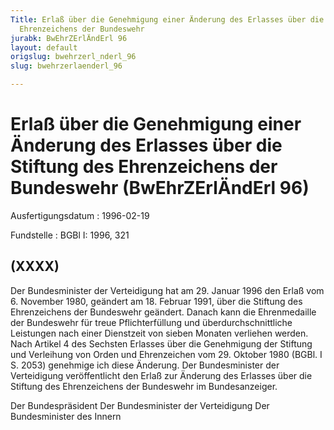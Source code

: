 ```yaml
---
Title: Erlaß über die Genehmigung einer Änderung des Erlasses über die Stiftung des
  Ehrenzeichens der Bundeswehr
jurabk: BwEhrZErlÄndErl 96
layout: default
origslug: bwehrzerl_nderl_96
slug: bwehrzerlaenderl_96

---
```


# Erlaß über die Genehmigung einer Änderung des Erlasses über die Stiftung des Ehrenzeichens der Bundeswehr (BwEhrZErlÄndErl 96)

Ausfertigungsdatum
:   1996-02-19

Fundstelle
:   BGBl I: 1996, 321

## (XXXX)

Der Bundesminister der Verteidigung hat am 29. Januar 1996 den Erlaß
vom 6. November 1980, geändert am 18. Februar 1991, über die Stiftung
des Ehrenzeichens der Bundeswehr geändert. Danach kann die
Ehrenmedaille der Bundeswehr für treue Pflichterfüllung und
überdurchschnittliche Leistungen nach einer Dienstzeit von sieben
Monaten verliehen werden.
Nach Artikel 4 des Sechsten Erlasses über die Genehmigung der Stiftung
und Verleihung von Orden und Ehrenzeichen vom 29. Oktober 1980 (BGBl.
I S. 2053) genehmige ich diese Änderung.
Der Bundesminister der Verteidigung veröffentlicht den Erlaß zur
Änderung des Erlasses über die Stiftung des Ehrenzeichens der
Bundeswehr im Bundesanzeiger.

Der Bundespräsident
Der Bundesminister der Verteidigung
Der Bundesminister des Innern

